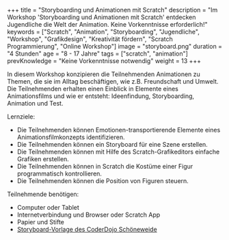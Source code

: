 +++
title = "Storyboarding und Animationen mit Scratch"
description = "Im Workshop 'Storyboarding und Animationen mit Scratch' entdecken Jugendliche die Welt der Animation. Keine Vorkenntnisse erforderlich!"
keywords = ["Scratch", "Animation", "Storyboarding", "Jugendliche", "Workshop", "Grafikdesign", "Kreativität fördern", "Scratch Programmierung", "Online Workshop"]
image = "storyboard.png"
duration = "4 Stunden"
age = "8 - 17 Jahre"
tags = ["scratch", "animation"]
prevKnowledge = "Keine Vorkenntnisse notwendig"
weight = 13
+++

In diesem Workshop konzipieren die Teilnehmenden Animationen zu Themen, die sie im Alltag 
beschäftigen, wie z.B. Freundschaft und Umwelt. Die Teilnehmenden erhalten einen Einblick in 
Elemente eines Animationsfilms und wie er entsteht: Ideenfindung, Storyboarding, Animation und Test.

Lernziele:
* Die Teilnehmenden können Emotionen-transportierende Elemente eines Animationsfilmkonzepts identifizieren.
* Die Teilnehmenden können ein Storyboard für eine Szene erstellen.
* Die Teilnehmenden können mit Hilfe des Scratch-Grafikeditors einfache Grafiken erstellen.
* Die Teilnehmenden können in Scratch die Kostüme einer Figur programmatisch kontrollieren.
* Die Teilnehmenden können die Position von Figuren steuern.

Teilnehmende benötigen:
* Computer oder Tablet
* Internetverbindung und Browser oder Scratch App
* Papier und Stifte
* [Storyboard-Vorlage des CoderDojo Schöneweide](coderdojo-schoeneweide.github.io/docs/storyboard-vorlage.jpg)
